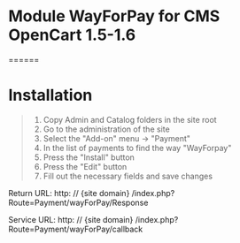 # Module WayForPay for CMS OpenCart 1.5-1.6
======

# Installation

> 1. Copy Admin and Catalog folders in the site root
> 2. Go to the administration of the site
> 3. Select the "Add-on" menu -> "Payment"
> 4. In the list of payments to find the way "WayForpay"
> 5. Press the "Install" button
> 6. Press the "Edit" button
> 7. Fill out the necessary fields and save changes

Return URL: http: // {site domain} /index.php?Route=Payment/wayForPay/Response

Service URL: http: // {site domain} /index.php?Route=Payment/wayForPay/callback
